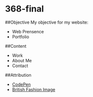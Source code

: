 368-final
=========

##Objective
My objective for my website:

* Web Prensence
* Portfolio

##Content

* Work
* About Me
* Contact

##Attribution

* [CodePen](http://codepen.io)
* [British Fashion Image](http://2.bp.blogspot.com/_IDqNkQi9Ttk/TD3oqq7wd9I/AAAAAAAAA1Y/U1rlCSuFd0Q/s1600/street+fashion+and+those+dancing+days+020.jpg)
